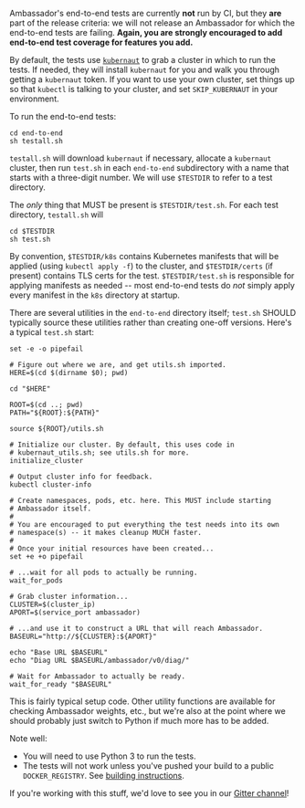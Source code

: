 Ambassador's end-to-end tests are currently **not** run by CI, but they **are** part of the release criteria: we will not release an Ambassador for which the end-to-end tests are failing. **Again, you are strongly encouraged to add end-to-end test coverage for features you add.** 

By default, the tests use [`kubernaut`](https://kubernaut.io/) to grab a cluster in which to run the tests. If needed, they will install `kubernaut` for you and walk you through getting a `kubernaut` token. If you want to use your own cluster, set things up so that `kubectl` is talking to your cluster, and set `SKIP_KUBERNAUT` in your environment.

To run the end-to-end tests:

```shell
cd end-to-end
sh testall.sh
```

`testall.sh` will download `kubernaut` if necessary, allocate a `kubernaut` cluster, then run `test.sh` in each `end-to-end` subdirectory with a name that starts with a three-digit number. We will use `$TESTDIR` to refer to a test directory.

The _only_ thing that MUST be present is `$TESTDIR/test.sh`. For each test directory, `testall.sh` will 

```shell
cd $TESTDIR
sh test.sh
```

By convention, `$TESTDIR/k8s` contains Kubernetes manifests that will be applied (using `kubectl apply -f`) to the cluster, and `$TESTDIR/certs` (if present) contains TLS certs for the test. `$TESTDIR/test.sh` is responsible for applying manifests as needed -- most end-to-end tests do _not_ simply apply every manifest in the `k8s` directory at startup.

There are several utilities in the `end-to-end` directory itself; `test.sh` SHOULD typically source these utilities rather than creating one-off versions. Here's a typical `test.sh` start:

```shell
set -e -o pipefail

# Figure out where we are, and get utils.sh imported.
HERE=$(cd $(dirname $0); pwd)

cd "$HERE"

ROOT=$(cd ..; pwd)
PATH="${ROOT}:${PATH}"

source ${ROOT}/utils.sh

# Initialize our cluster. By default, this uses code in 
# kubernaut_utils.sh; see utils.sh for more.
initialize_cluster

# Output cluster info for feedback.
kubectl cluster-info

# Create namespaces, pods, etc. here. This MUST include starting 
# Ambassador itself.
#
# You are encouraged to put everything the test needs into its own 
# namespace(s) -- it makes cleanup MUCH faster.
#
# Once your initial resources have been created...
set +e +o pipefail

# ...wait for all pods to actually be running.
wait_for_pods

# Grab cluster information...
CLUSTER=$(cluster_ip)
APORT=$(service_port ambassador)

# ...and use it to construct a URL that will reach Ambassador.
BASEURL="http://${CLUSTER}:${APORT}"

echo "Base URL $BASEURL"
echo "Diag URL $BASEURL/ambassador/v0/diag/"

# Wait for Ambassador to actually be ready.
wait_for_ready "$BASEURL"
```

This is fairly typical setup code. Other utility functions are available for checking Ambassador weights, etc., but we're also at the point where we should probably just switch to Python if much more has to be added.

Note well:
- You will need to use Python 3 to run the tests.
- The tests will not work unless you've pushed your build to a public `DOCKER_REGISTRY`. See [building instructions](../BUILDING.md).

If you're working with this stuff, we'd love to see you in our [Gitter channel](https://gitter.im/datawire/ambassador)!
